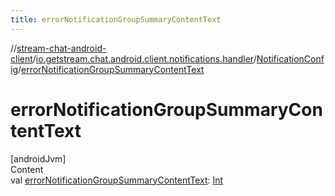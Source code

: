 ```yaml
---
title: errorNotificationGroupSummaryContentText
---
```

//[stream-chat-android-client](../../../index.md)/[io.getstream.chat.android.client.notifications.handler](../index.md)/[NotificationConfig](index.md)/[errorNotificationGroupSummaryContentText](errorNotificationGroupSummaryContentText.md)



# errorNotificationGroupSummaryContentText  
[androidJvm]  
Content  
val [errorNotificationGroupSummaryContentText](errorNotificationGroupSummaryContentText.md): [Int](https://kotlinlang.org/api/latest/jvm/stdlib/kotlin/-int/index.html)  



